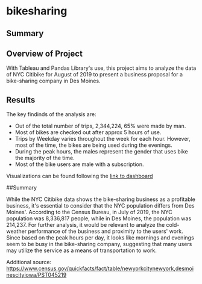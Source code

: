# bikesharing

## Summary 

## Overview of Project 

With Tableau and Pandas Library's use, this project aims to analyze the data of NYC Citibike for August of 2019 to present a business proposal for a bike-sharing company in Des Moines. 

## Results 

The key findinds of the analysis are: 

- Out of the total number of trips, 2,344,224, 65% were made by man. 
- Most of bikes are checked out after approx 5 hours of use.
- Trips by Weekday varies throughout the week for each hour. However, most of the time, the bikes are being used during the evenings.
- During the peak hours, the males represent the gender that uses bike the majority of the time.
- Most of the bike users are male with a subscription.

Visualizations can be found following the [link to dashboard](https://prod-useast-b.online.tableau.com/#/site/mariagabriela/views/NYC_Bike_Challenge/NYCStory?:iid=1)

##Summary 

While the NYC Citibike data shows the bike-sharing business as a profitable business, it's essential to consider that the NYC population differs from Des Moines'. According to the Census Bureau, in July of 2019, the NYC population was 8,336,817 people, while in Des Moines, the population was 214,237. For further analysis, it would be relevant to analyze the cold-weather performance of the business and proximity to the users' work. Since based on the peak hours per day, it looks like mornings and evenings seem to be busy in the bike-sharing company, suggesting that many users may utilize the service as a means of transportation to work.

Additional source: https://www.census.gov/quickfacts/fact/table/newyorkcitynewyork,desmoinescityiowa/PST045219

